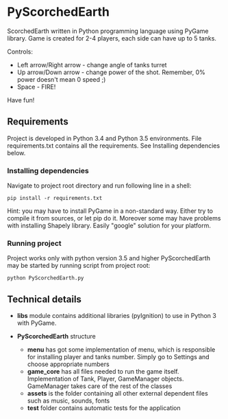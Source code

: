# PyScorchedEarth
ScorchedEarth written in Python programming language using PyGame library.
Game is created for 2-4 players, each side can have up to 5 tanks.

Controls:
* Left arrow/Right arrow - change angle of tanks turret
* Up arrow/Down arrow - change power of the shot. Remember, 0% power doesn't mean 0 speed ;)
* Space - FIRE!

Have fun!


## Requirements
Project is developed in Python 3.4 and Python 3.5 environments.
File requirements.txt contains all the requirements.
See Installing dependencies below.


### Installing dependencies
Navigate to project root directory and run following line in a shell:
```
pip install -r requirements.txt
```
Hint: you may have to install PyGame in a non-standard way.
Either try to compile it from sources, or let pip do it.
Moreover some may have problems with installing Shapely library.
Easily "google" solution for your platform.



### Running project
Project works only with python version 3.5 and higher
PyScorchedEarth may be started by running script from project root:
```
python PyScorchedEarth.py
```


## Technical details

* **libs** module contains additional libraries (pyIgnition) to use
 in Python 3 with PyGame.


* **PyScorchedEarth** structure
  * **menu** has got some implementation of menu, which is responsible for installing player and tanks number. Simply go to Settings and choose appropriate numbers
  * **game_core** has all files needed to run the game itself. Implementation of Tank, Player, GameManager objects. GameManager takes care of the rest of the classes
  * **assets** is the folder containing all other external dependent files such as music, sounds, fonts
  * **test** folder contains automatic tests for the application
